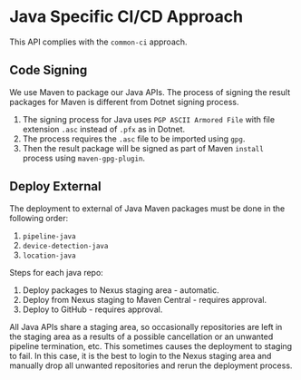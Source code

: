 # Java Specific CI/CD Approach
This API complies with the `common-ci` approach.

## Code Signing
We use Maven to package our Java APIs. The process of signing the result packages for Maven is different from Dotnet signing process.
1. The signing process for Java uses `PGP ASCII Armored File` with file extension `.asc` instead of `.pfx` as in Dotnet.
2. The process requires the `.asc` file to be imported using `gpg`.
3. Then the result package will be signed as part of Maven `install` process using `maven-gpg-plugin`.

## Deploy External
The deployment to external of Java Maven packages must be done in the following order:

1. `pipeline-java`
2. `device-detection-java`
3. `location-java`

Steps for each java repo:
1. Deploy packages to Nexus staging area - automatic.
2. Deploy from Nexus staging to Maven Central - requires approval.
3. Deploy to GitHub - requires approval.

All Java APIs share a staging area, so occasionally repositories are left in the staging area as a results of a possible cancellation or an unwanted pipeline termination, etc. This sometimes causes the deployment to staging to fail. In this case, it is the best to login to the Nexus staging area and manually drop all unwanted repositories and rerun the deployment process.